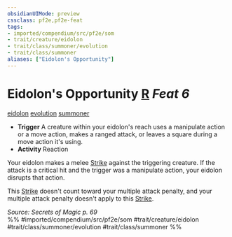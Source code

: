 ```yaml
---
obsidianUIMode: preview
cssclass: pf2e,pf2e-feat
tags:
- imported/compendium/src/pf2e/som
- trait/creature/eidolon
- trait/class/summoner/evolution
- trait/class/summoner
aliases: ["Eidolon's Opportunity"]
---
```

# Eidolon's Opportunity  [R](chapter-9-playing-the-game.md#Actions "Reaction") *Feat 6*  
[eidolon](eidolon-som.md)  [evolution](evolution-som.md)  [summoner](rules/traits/summoner-som.md)  

- **Trigger** A creature within your eidolon's reach uses a manipulate action or a move action, makes a ranged attack, or leaves a square during a move action it's using.
- **Activity** Reaction

Your eidolon makes a melee [Strike](strike.md) against the triggering creature. If the attack is a critical hit and the trigger was a manipulate action, your eidolon disrupts that action.

This [Strike](strike.md) doesn't count toward your multiple attack penalty, and your multiple attack penalty doesn't apply to this [Strike](strike.md).

*Source: Secrets of Magic p. 69*  
%% #imported/compendium/src/pf2e/som #trait/creature/eidolon #trait/class/summoner/evolution #trait/class/summoner %%